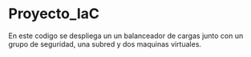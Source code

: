 # Proyecto_IaC
En este codigo se despliega un un balanceador de cargas junto con un grupo de seguridad, una subred y dos maquinas virtuales.
